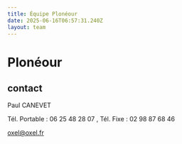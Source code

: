 ```yaml
---
title: Équipe Plonéour 
date: 2025-06-16T06:57:31.240Z
layout: team
---
```


# Plonéour 



## contact 

Paul CANEVET

Tél. Portable : 06 25 48 28 07 , Tél. Fixe : 02 98 87 68 46

oxel@oxel.fr

